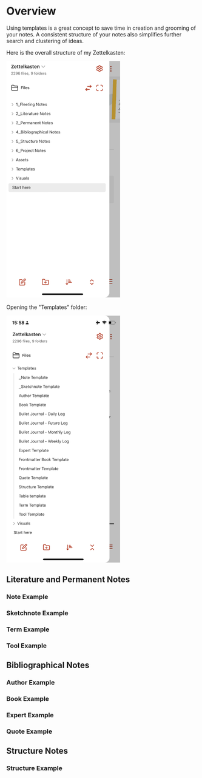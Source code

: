 # Overview

Using templates is a great concept to save time in creation and grooming of your notes. A consistent structure of your notes also simplifies further search and clustering of ideas.

Here is the overall structure of my Zettelkasten:

<img src="/Visuals/folders.jpg" width="300" />

Opening the "Templates" folder:

<img src="/Visuals/folders_templates.PNG" width="300" />


## Literature and Permanent Notes
### Note Example
### Sketchnote Example
### Term Example
### Tool Example

## Bibliographical Notes
### Author Example
### Book Example
### Expert Example
### Quote Example

## Structure Notes
### Structure Example

